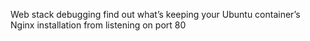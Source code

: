 Web stack debugging
find out what’s keeping your Ubuntu container’s Nginx installation from listening on port 80

